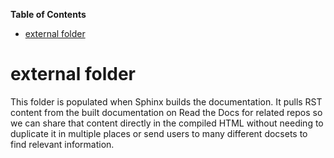 <!-- START doctoc generated TOC please keep comment here to allow auto update -->
<!-- DON'T EDIT THIS SECTION, INSTEAD RE-RUN doctoc TO UPDATE -->
**Table of Contents**

- [external folder](#external-folder)

<!-- END doctoc generated TOC please keep comment here to allow auto update -->

# external folder

This folder is populated when Sphinx builds the documentation. It pulls RST content from
the built documentation on Read the Docs for related repos so we can share that content
directly in the compiled HTML without needing to duplicate it in multiple places or send
users to many different docsets to find relevant information.